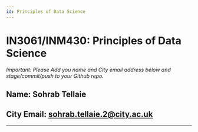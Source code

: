 ```yaml
---
id: Principles of Data Science
---
```


# IN3061/INM430: Principles of Data Science

_Important: Please Add you name and City email address below and stage/commit/push to your Github repo._

## Name: Sohrab Tellaie

## City Email: sohrab.tellaie.2@city.ac.uk

---
